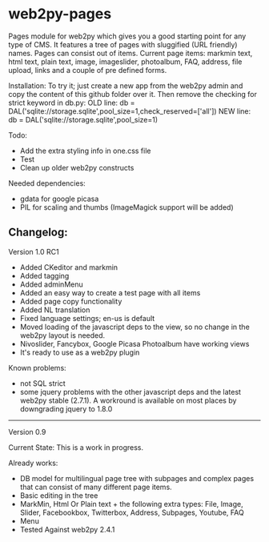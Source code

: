 web2py-pages
============

Pages module for web2py which gives you a good starting point for any type of CMS.
It features a tree of pages with sluggified (URL friendly) names. Pages can consist out of items. Current page items:
markmin text, html text, plain text, image, imageslider, photoalbum, FAQ, address, 
file upload, links and a couple of pre defined forms.

Installation:
To try it; just create a new app from the web2py admin and copy the content of this github folder over it.
Then remove the checking for strict keyword in db.py:
OLD line:
    db = DAL('sqlite://storage.sqlite',pool_size=1,check_reserved=['all'])
NEW line:
    db = DAL('sqlite://storage.sqlite',pool_size=1)

Todo:
- Add the extra styling info in one.css file
- Test
- Clean up older web2py constructs

Needed dependencies:
- gdata for google picasa
- PIL for scaling and thumbs (ImageMagick support will be added)


Changelog:
-----
Version 1.0 RC1
- Added CKeditor and markmin
- Added tagging
- Added adminMenu
- Added an easy way to create a test page with all items
- Added page copy functionality
- Added NL translation
- Fixed language settings; en-us is default
- Moved loading of the javascript deps to the view, so no change in the web2py layout is needed.
- Nivoslider, Fancybox, Google Picasa Photoalbum have working views
- It's ready to use as a web2py plugin

Known problems:
- not SQL strict
- some jquery problems with the other javascript deps and the latest web2py stable (2.7.1). 
A workround is available on most places by downgrading jquery to 1.8.0
----
Version  0.9

Current State: This is a work in progress. 

Already works:
- DB model for multilingual page tree with subpages and complex pages that can consist of many different page items.
- Basic editing in the tree
- MarkMin, Html Or Plain text + the following extra types: File, Image, Slider, Facebookbox, Twitterbox, Address, Subpages, Youtube, FAQ
- Menu 
- Tested Against web2py 2.4.1



